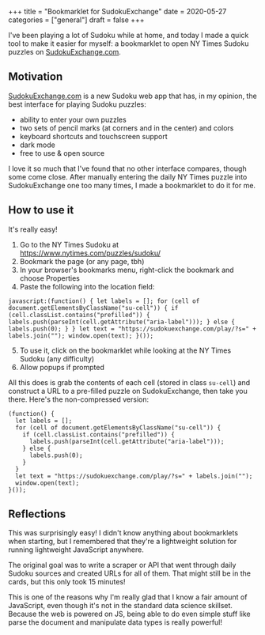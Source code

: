 +++
title = "Bookmarklet for SudokuExchange"
date = 2020-05-27
categories = ["general"]
draft = false
+++

I've been playing a lot of Sudoku while at home, and today I made a quick tool to make it easier for myself: a bookmarklet to open NY Times Sudoku puzzles on [SudokuExchange.com](https://sudokuexchange.com).

<!--more-->

## Motivation
[SudokuExchange.com](https://sudokuexchange.com) is a new Sudoku web app that has, in my opinion, the best interface for playing Sudoku puzzles:
 * ability to enter your own puzzles
 * two sets of pencil marks (at corners and in the center) and colors
 * keyboard shortcuts and touchscreen support
 * dark mode
 * free to use & open source

I love it so much that I've found that no other interface compares, though some come close. After manually entering the daily NY Times puzzle into SudokuExchange one too many times, I made a bookmarklet to do it for me.


## How to use it
It's really easy!

 1. Go to the NY Times Sudoku at https://www.nytimes.com/puzzles/sudoku/
 2. Bookmark the page (or any page, tbh)
 3. In your browser's bookmarks menu, right-click the bookmark and choose Properties
 4. Paste the following into the location field:

```
javascript:(function() { let labels = []; for (cell of document.getElementsByClassName("su-cell")) { if (cell.classList.contains("prefilled")) { labels.push(parseInt(cell.getAttribute("aria-label"))); } else { labels.push(0); } } let text = "https://sudokuexchange.com/play/?s=" + labels.join(""); window.open(text); }());
```

 5. To use it, click on the bookmarklet while looking at the NY Times Sudoku (any difficulty)
 6. Allow popups if prompted

All this does is grab the contents of each cell (stored in class `su-cell`) and construct a URL to a pre-filled puzzle on SudokuExchange, then take you there. Here's the non-compressed version:

```
(function() {
  let labels = [];
  for (cell of document.getElementsByClassName("su-cell")) {
    if (cell.classList.contains("prefilled")) {
      labels.push(parseInt(cell.getAttribute("aria-label")));
    } else {
      labels.push(0);
    }
  }
  let text = "https://sudokuexchange.com/play/?s=" + labels.join("");
  window.open(text); 
}());
```


## Reflections
This was surprisingly easy! I didn't know anything about bookmarklets when starting, but I remembered that they're a lightweight solution for running lightweight JavaScript anywhere.

The original goal was to write a scraper or API that went through daily Sudoku sources and created URLs for all of them. That might still be in the cards, but this only took 15 minutes!

This is one of the reasons why I'm really glad that I know a fair amount of JavaScript, even though it's not in the standard data science skillset. Because the web is powered on JS, being able to do even simple stuff like parse the document and manipulate data types is really powerful!


